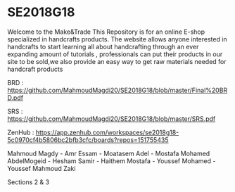 # SE2018G18
Welcome to the Make&Trade
This Repository is for an online E-shop specialized in handcrafts products. The website allows anyone interested in handcrafts to start learning all about handcrafting through an ever expanding amount of tutorials , professionals can put their products in our site to be sold,we also provide an easy way to get raw materials needed for handcraft products

BRD : https://github.com/MahmoudMagdi20/SE2018G18/blob/master/Final%20BRD.pdf

SRS : https://github.com/MahmoudMagdi20/SE2018G18/blob/master/SRS.pdf

ZenHub : https://app.zenhub.com/workspaces/se2018g18-5c0970cf4b5806bc2bfb3cfc/boards?repos=151755435

Mahmoud Magdy - Amr Essam - Moatasem Adel - Mostafa Mohamed AbdelMogeid - Hesham Samir - Haithem Mostafa - 
Youssef Mohamed - Youssef Mahmoud Zaki


Sections 2 & 3
